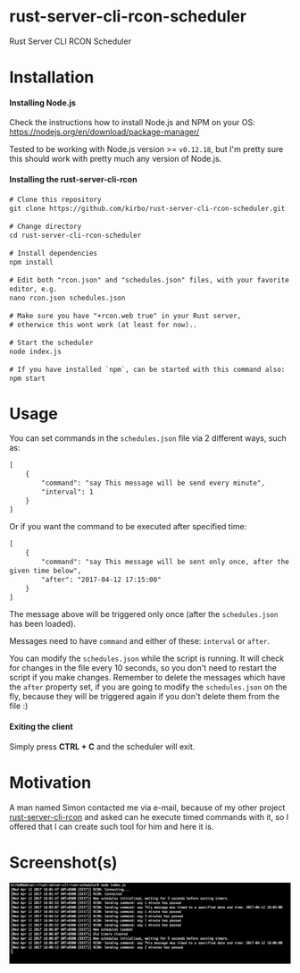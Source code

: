 # rust-server-cli-rcon-scheduler
Rust Server CLI RCON Scheduler

# Installation

#### Installing Node.js
Check the instructions how to install Node.js and NPM on your OS:
https://nodejs.org/en/download/package-manager/

Tested to be working with Node.js version >= `v0.12.18`, but I'm pretty sure this should work with pretty much any
version of Node.js.

#### Installing the rust-server-cli-rcon

    # Clone this repository
    git clone https://github.com/kirbo/rust-server-cli-rcon-scheduler.git
    
    # Change directory
    cd rust-server-cli-rcon-scheduler
 
    # Install dependencies
    npm install
 
    # Edit both "rcon.json" and "schedules.json" files, with your favorite editor, e.g.
    nano rcon.json schedules.json
    
    # Make sure you have "+rcon.web true" in your Rust server,
    # otherwice this wont work (at least for now)..

    # Start the scheduler
    node index.js
    
    # If you have installed `npm`, can be started with this command also:
    npm start

# Usage

You can set commands in the `schedules.json` file via 2 different ways, such as:

    [
        {
            "command": "say This message will be send every minute",
            "interval": 1
        }
    ]
    
Or if you want the command to be executed after specified time:

    [
        {
            "command": "say This message will be sent only once, after the given time below",
            "after": "2017-04-12 17:15:00"
        }
    ]

The message above will be triggered only once (after the `schedules.json` has been loaded).

Messages need to have `command` and either of these: `interval` or `after`.

You can modify the `schedules.json` while the script is running. It will check for changes in the file every 10 seconds, 
so you don't need to restart the script if you make changes. Remember to delete the messages which have the `after` 
property set, if you are going to modify the `schedules.json` on the fly, because they will be triggered again if you 
don't delete them from the file :)

#### Exiting the client

Simply press **CTRL + C** and the scheduler will exit.

# Motivation
A man named Simon contacted me via e-mail, because of my other project [rust-server-cli-rcon](https://github.com/kirbo/rust-server-cli-rcon) 
and asked can he execute timed commands with it, so I offered that I can create such tool for him and here it is.


# Screenshot(s)

![screenshot](https://raw.githubusercontent.com/kirbo/rust-server-cli-rcon-scheduler/master/screenshots/screenshot.png)
